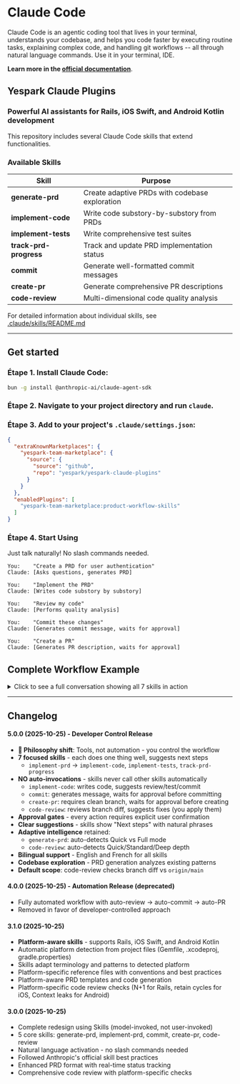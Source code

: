 # Claude Code

Claude Code is an agentic coding tool that lives in your terminal, understands your codebase, and helps you code faster by executing routine tasks, explaining complex code, and handling git workflows -- all through natural language commands.
Use it in your terminal, IDE.

**Learn more in the [official documentation](https://docs.anthropic.com/en/docs/claude-code/overview)**.

## Yespark Claude Plugins

### Powerful AI assistants for Rails, iOS Swift, and Android Kotlin development

This repository includes several Claude Code skills that extend functionalities.

### Available Skills

| Skill | Purpose |
|-------|---------|
| **generate-prd** | Create adaptive PRDs with codebase exploration |
| **implement-code** | Write code substory-by-substory from PRDs |
| **implement-tests** | Write comprehensive test suites |
| **track-prd-progress** | Track and update PRD implementation status |
| **commit** | Generate well-formatted commit messages |
| **create-pr** | Generate comprehensive PR descriptions |
| **code-review** | Multi-dimensional code quality analysis |

For detailed information about individual skills, see [.claude/skills/README.md](.claude/skills/README.md)

---

## Get started

### Étape 1. Install Claude Code:

```sh
bun -g install @anthropic-ai/claude-agent-sdk
```

### Étape 2. Navigate to your project directory and run `claude`.

### Étape 3. Add to your project's `.claude/settings.json`:

```json
{
  "extraKnownMarketplaces": {
    "yespark-team-marketplace": {
      "source": {
        "source": "github",
        "repo": "yespark/yespark-claude-plugins"
      }
    }
  },
  "enabledPlugins": [
    "yespark-team-marketplace:product-workflow-skills"
  ]
}
```

### Étape 4. Start Using

Just talk naturally! No slash commands needed.

```
You:    "Create a PRD for user authentication"
Claude: [Asks questions, generates PRD]

You:    "Implement the PRD"
Claude: [Writes code substory by substory]

You:    "Review my code"
Claude: [Performs quality analysis]

You:    "Commit these changes"
Claude: [Generates commit message, waits for approval]

You:    "Create a PR"
Claude: [Generates PR description, waits for approval]
```

## Complete Workflow Example

<details>
<summary>Click to see a full conversation showing all 7 skills in action</summary>

<br>

```
You: "I want to build a parking reservation feature"

Claude: [generate-prd activates]
        🔍 Exploring codebase...
        Found: Existing booking patterns in app/services/booking/
        ✨ Detected: FULL mode PRD

        [Asks 15 questions]

        ✅ Created PRD at docs/prds/2024-10-25-parking-reservation.md

        💡 Next: "implement PRD" to start coding

You: "Implement PRD"

Claude: [implement-code activates]
        🔍 Analyzing Rails architecture...
        📋 Implementing substory 1.1: Reservation model...

        ✅ Substory 1.1 complete!

        💡 Next steps:
        - "review my code" - Check quality
        - "write tests" - Add test coverage
        - "commit these changes" - Save progress
        - "continue to 1.2" - Next substory

        What would you like?

You: "Write tests"

Claude: [implement-tests activates]
        🔍 Detected: RSpec + FactoryBot
        ✅ Writing tests...

        📊 Coverage: 78% → 94% (+16%)
        All tests passing ✅

        💡 Next: "commit these changes"

You: "Review my code first"

Claude: [code-review activates]
        📊 Standard Review (247 lines, 8 files)

        ✅ Review complete!
        - 🔴 0 critical
        - 🟠 1 major (missing index)
        - 🟡 3 minor

        💡 Next: "help fix X" or "commit"

You: "Help fix the index issue"

Claude: [Shows fix, you apply it]

You: "Commit these changes"

Claude: [commit activates]
        📊 8 files, 247 lines

        📝 Generated:
        feat(booking): add reservation model with tests
        [Shows message]

        Proceed? [yes/no]

You: "Yes"

Claude: ✅ Committed: a1b2c3d

        💡 Next: "create a PR" or "continue to 1.2"

You: "Create a PR"

Claude: [create-pr activates]
        📝 Generated PR:
        Title: feat(booking): add reservation model
        [Shows description]

        Create? [yes/no]

You: "Yes"

Claude: ✅ PR #123 created!
        🔗 https://github.com/yespark/app/pull/123
```

**Notice:** You control every step. Skills suggest, you decide.

</details>

---

## Changelog

#### 5.0.0 (2025-10-25) - **Developer Control Release**
- **🎯 Philosophy shift**: Tools, not automation - you control the workflow
- **7 focused skills** - each does one thing well, suggests next steps
  - `implement-prd` → `implement-code`, `implement-tests`, `track-prd-progress`
- **NO auto-invocations** - skills never call other skills automatically
  - `implement-code`: writes code, suggests review/test/commit
  - `commit`: generates message, waits for approval before committing
  - `create-pr`: requires clean branch, waits for approval before creating
  - `code-review`: reviews branch diff, suggests fixes (you apply them)
- **Approval gates** - every action requires explicit user confirmation
- **Clear suggestions** - skills show "Next steps" with natural phrases
- **Adaptive intelligence** retained:
  - `generate-prd`: auto-detects Quick vs Full mode
  - `code-review`: auto-detects Quick/Standard/Deep depth
- **Bilingual support** - English and French for all skills
- **Codebase exploration** - PRD generation analyzes existing patterns
- **Default scope**: code-review checks branch diff vs `origin/main`

#### 4.0.0 (2025-10-25) - **Automation Release** (deprecated)
- Fully automated workflow with auto-review → auto-commit → auto-PR
- Removed in favor of developer-controlled approach

#### 3.1.0 (2025-10-25)
- **Platform-aware skills** - supports Rails, iOS Swift, and Android Kotlin
- Automatic platform detection from project files (Gemfile, .xcodeproj, gradle.properties)
- Skills adapt terminology and patterns to detected platform
- Platform-specific reference files with conventions and best practices
- Platform-aware PRD templates and code generation
- Platform-specific code review checks (N+1 for Rails, retain cycles for iOS, Context leaks for Android)

#### 3.0.0 (2025-10-25)
- Complete redesign using Skills (model-invoked, not user-invoked)
- 5 core skills: generate-prd, implement-prd, commit, create-pr, code-review
- Natural language activation - no slash commands needed
- Followed Anthropic's official skill best practices
- Enhanced PRD format with real-time status tracking
- Comprehensive code review with platform-specific checks
